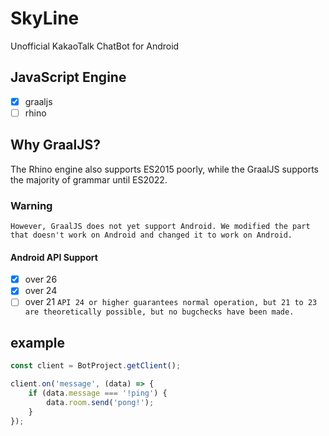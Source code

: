 # SkyLine
Unofficial KakaoTalk ChatBot for Android
## JavaScript Engine
- [x] graaljs
- [ ] rhino
## Why GraalJS?
The Rhino engine also supports ES2015 poorly, while the GraalJS supports the majority of grammar until ES2022.
### Warning
`However, GraalJS does not yet support Android.
We modified the part that doesn't work on Android and changed it to work on Android.`
#### Android API Support
- [x] over 26
- [x] over 24
- [ ] over 21
`API 24 or higher guarantees normal operation, but 21 to 23 are theoretically possible, but no bugchecks have been made.`
## example
```javascript
const client = BotProject.getClient();

client.on('message', (data) => {
    if (data.message === '!ping') {
        data.room.send('pong!');
    }
});
```

